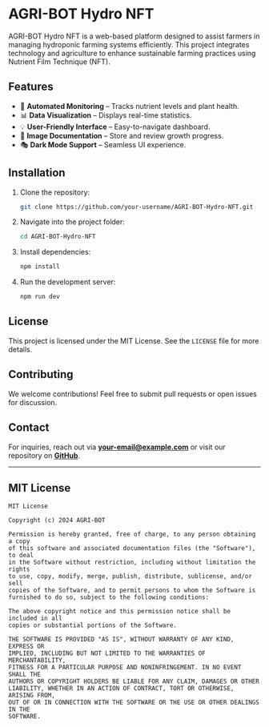 # AGRI-BOT Hydro NFT

AGRI-BOT Hydro NFT is a web-based platform designed to assist farmers in managing hydroponic farming systems efficiently. This project integrates technology and agriculture to enhance sustainable farming practices using Nutrient Film Technique (NFT).

## Features
- 🌿 **Automated Monitoring** – Tracks nutrient levels and plant health.
- 📊 **Data Visualization** – Displays real-time statistics.
- 💡 **User-Friendly Interface** – Easy-to-navigate dashboard.
- 📸 **Image Documentation** – Store and review growth progress.
- 🎭 **Dark Mode Support** – Seamless UI experience.

## Installation
1. Clone the repository:
   ```sh
   git clone https://github.com/your-username/AGRI-BOT-Hydro-NFT.git
   ```
2. Navigate into the project folder:
   ```sh
   cd AGRI-BOT-Hydro-NFT
   ```
3. Install dependencies:
   ```sh
   npm install
   ```
4. Run the development server:
   ```sh
   npm run dev
   ```

## License
This project is licensed under the MIT License. See the `LICENSE` file for more details.

## Contributing
We welcome contributions! Feel free to submit pull requests or open issues for discussion.

## Contact
For inquiries, reach out via **[your-email@example.com](mailto:your-email@example.com)** or visit our repository on **[GitHub](https://github.com/your-username/AGRI-BOT-Hydro-NFT)**.

---

## MIT License
```text
MIT License

Copyright (c) 2024 AGRI-BOT

Permission is hereby granted, free of charge, to any person obtaining a copy
of this software and associated documentation files (the "Software"), to deal
in the Software without restriction, including without limitation the rights
to use, copy, modify, merge, publish, distribute, sublicense, and/or sell
copies of the Software, and to permit persons to whom the Software is
furnished to do so, subject to the following conditions:

The above copyright notice and this permission notice shall be included in all
copies or substantial portions of the Software.

THE SOFTWARE IS PROVIDED "AS IS", WITHOUT WARRANTY OF ANY KIND, EXPRESS OR
IMPLIED, INCLUDING BUT NOT LIMITED TO THE WARRANTIES OF MERCHANTABILITY,
FITNESS FOR A PARTICULAR PURPOSE AND NONINFRINGEMENT. IN NO EVENT SHALL THE
AUTHORS OR COPYRIGHT HOLDERS BE LIABLE FOR ANY CLAIM, DAMAGES OR OTHER
LIABILITY, WHETHER IN AN ACTION OF CONTRACT, TORT OR OTHERWISE, ARISING FROM,
OUT OF OR IN CONNECTION WITH THE SOFTWARE OR THE USE OR OTHER DEALINGS IN THE
SOFTWARE.
```